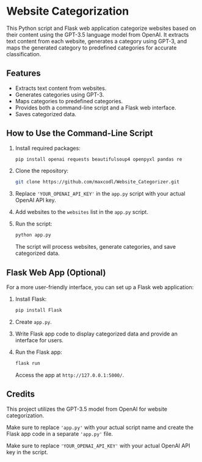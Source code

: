 
# Website Categorization

This Python script and Flask web application categorize websites based on their content using the GPT-3.5 language model from OpenAI. It extracts text content from each website, generates a category using GPT-3, and maps the generated category to predefined categories for accurate classification.

## Features

- Extracts text content from websites.
- Generates categories using GPT-3.
- Maps categories to predefined categories.
- Provides both a command-line script and a Flask web interface.
- Saves categorized data.

## How to Use the Command-Line Script

1. Install required packages:

   ```bash
   pip install openai requests beautifulsoup4 openpyxl pandas re
   ```

2. Clone the repository:

   ```bash
   git clone https://github.com/maxcodl/Website_Categorizer.git
   ```

3. Replace `'YOUR_OPENAI_API_KEY'` in the `app.py` script with your actual OpenAI API key.

4. Add websites to the `websites` list in the `app.py` script.

5. Run the script:

   ```bash
   python app.py
   ```

   The script will process websites, generate categories, and save categorized data.

## Flask Web App (Optional)

For a more user-friendly interface, you can set up a Flask web application:

1. Install Flask:

   ```bash
   pip install Flask
   ```

2. Create `app.py`.

3. Write Flask app code to display categorized data and provide an interface for users.

4. Run the Flask app:

   ```bash
   flask run
   ```

   Access the app at `http://127.0.0.1:5000/`.

## Credits

This project utilizes the GPT-3.5 model from OpenAI for website categorization.

Make sure to replace `'app.py'` with your actual script name and create the Flask app code in a separate `'app.py'` file.

Make sure to replace `'YOUR_OPENAI_API_KEY'` with your actual OpenAI API key in the script.
